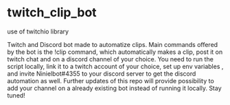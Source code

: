# twitch_clip_bot
use of twitchio library

Twitch and Discord bot made to automatize clips.
Main commands offered by the bot is the !clip command, which automatically makes a clip, post it on twitch chat and on a discord channel of your choice.
You need to run the script locally, link it to a twitch account of your choice, set up env variables , and invite Ninielbot#4355 to your discord server to get the discord automation as well.
Further updates of this repo will provide possibility to add your channel on a already existing bot instead of running it locally. 
Stay tuned!
